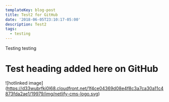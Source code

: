 ```yaml
---
templateKey: blog-post
title: Test2 for GitHub
date: '2018-06-05T23:10:17-05:00'
description: Test2
tags:
  - testing
---
```

Testing testing 

# Test heading added here on GitHub

!\[hotlinked image](https://d33wubrfki0l68.cloudfront.net/1f4ce04369d08e4f8c3a7ca30a11c4873fda2ae1/19979/img/netlify-cms-logo.svg)
